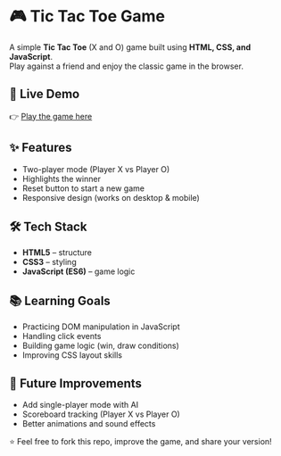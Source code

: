 # 🎮 Tic Tac Toe Game

A simple **Tic Tac Toe** (X and O) game built using **HTML, CSS, and JavaScript**.  
Play against a friend and enjoy the classic game in the browser.

## 🔗 Live Demo
👉 [Play the game here](https://rajivv26.github.io/tic-tac-toe/)

## ✨ Features
- Two-player mode (Player X vs Player O)
- Highlights the winner
- Reset button to start a new game
- Responsive design (works on desktop & mobile)

## 🛠️ Tech Stack
- **HTML5** – structure
- **CSS3** – styling
- **JavaScript (ES6)** – game logic

## 📚 Learning Goals
- Practicing DOM manipulation in JavaScript
- Handling click events
- Building game logic (win, draw conditions)
- Improving CSS layout skills

## 🚀 Future Improvements
- Add single-player mode with AI
- Scoreboard tracking (Player X vs Player O)
- Better animations and sound effects

⭐ Feel free to fork this repo, improve the game, and share your version!
